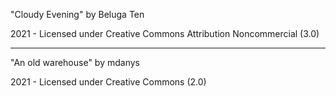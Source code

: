 "Cloudy Evening"
by Beluga Ten

2021 - Licensed under
Creative Commons
Attribution Noncommercial (3.0)

---

"An old warehouse"
by mdanys

2021 - Licensed under
Creative Commons (2.0)

